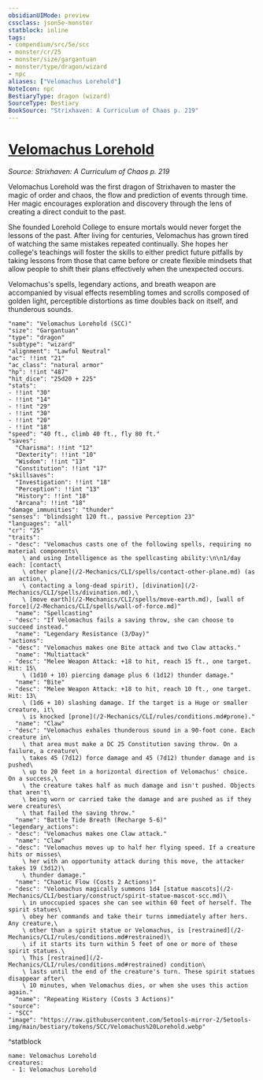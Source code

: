 ```yaml
---
obsidianUIMode: preview
cssclass: json5e-monster
statblock: inline
tags:
- compendium/src/5e/scc
- monster/cr/25
- monster/size/gargantuan
- monster/type/dragon/wizard
- npc
aliases: ["Velomachus Lorehold"]
NoteIcon: npc
BestiaryType: dragon (wizard)
SourceType: Bestiary
BookSource: "Strixhaven: A Curriculum of Chaos p. 219"
---
```

# [Velomachus Lorehold](2-Mechanics/CLI/bestiary/npc/velomachus-lorehold-scc.md)
*Source: Strixhaven: A Curriculum of Chaos p. 219*  

Velomachus Lorehold was the first dragon of Strixhaven to master the magic of order and chaos, the flow and prediction of events through time. Her magic encourages exploration and discovery through the lens of creating a direct conduit to the past.

She founded Lorehold College to ensure mortals would never forget the lessons of the past. After living for centuries, Velomachus has grown tired of watching the same mistakes repeated continually. She hopes her college's teachings will foster the skills to either predict future pitfalls by taking lessons from those that came before or create flexible mindsets that allow people to shift their plans effectively when the unexpected occurs.

Velomachus's spells, legendary actions, and breath weapon are accompanied by visual effects resembling tomes and scrolls composed of golden light, perceptible distortions as time doubles back on itself, and thunderous sounds.

```statblock
"name": "Velomachus Lorehold (SCC)"
"size": "Gargantuan"
"type": "dragon"
"subtype": "wizard"
"alignment": "Lawful Neutral"
"ac": !!int "21"
"ac_class": "natural armor"
"hp": !!int "487"
"hit_dice": "25d20 + 225"
"stats":
- !!int "30"
- !!int "14"
- !!int "29"
- !!int "30"
- !!int "20"
- !!int "18"
"speed": "40 ft., climb 40 ft., fly 80 ft."
"saves":
  "Charisma": !!int "12"
  "Dexterity": !!int "10"
  "Wisdom": !!int "13"
  "Constitution": !!int "17"
"skillsaves":
  "Investigation": !!int "18"
  "Perception": !!int "13"
  "History": !!int "18"
  "Arcana": !!int "18"
"damage_immunities": "thunder"
"senses": "blindsight 120 ft., passive Perception 23"
"languages": "all"
"cr": "25"
"traits":
- "desc": "Velomachus casts one of the following spells, requiring no material components\
    \ and using Intelligence as the spellcasting ability:\n\n1/day each: [contact\
    \ other plane](/2-Mechanics/CLI/spells/contact-other-plane.md) (as an action,\
    \ contacting a long-dead spirit), [divination](/2-Mechanics/CLI/spells/divination.md),\
    \ [move earth](/2-Mechanics/CLI/spells/move-earth.md), [wall of force](/2-Mechanics/CLI/spells/wall-of-force.md)"
  "name": "Spellcasting"
- "desc": "If Velomachus fails a saving throw, she can choose to succeed instead."
  "name": "Legendary Resistance (3/Day)"
"actions":
- "desc": "Velomachus makes one Bite attack and two Claw attacks."
  "name": "Multiattack"
- "desc": "Melee Weapon Attack: +18 to hit, reach 15 ft., one target. Hit: 15\
    \ (1d10 + 10) piercing damage plus 6 (1d12) thunder damage."
  "name": "Bite"
- "desc": "Melee Weapon Attack: +18 to hit, reach 10 ft., one target. Hit: 13\
    \ (1d6 + 10) slashing damage. If the target is a Huge or smaller creature, it\
    \ is knocked [prone](/2-Mechanics/CLI/rules/conditions.md#prone)."
  "name": "Claw"
- "desc": "Velomachus exhales thunderous sound in a 90-foot cone. Each creature in\
    \ that area must make a DC 25 Constitution saving throw. On a failure, a creature\
    \ takes 45 (7d12) force damage and 45 (7d12) thunder damage and is pushed\
    \ up to 20 feet in a horizontal direction of Velomachus' choice. On a success,\
    \ the creature takes half as much damage and isn't pushed. Objects that aren't\
    \ being worn or carried take the damage and are pushed as if they were creatures\
    \ that failed the saving throw."
  "name": "Battle Tide Breath (Recharge 5-6)"
"legendary_actions":
- "desc": "Velomachus makes one Claw attack."
  "name": "Claw"
- "desc": "Velomachus moves up to half her flying speed. If a creature hits or misses\
    \ her with an opportunity attack during this move, the attacker takes 19 (3d12)\
    \ thunder damage."
  "name": "Chaotic Flow (Costs 2 Actions)"
- "desc": "Velomachus magically summons 1d4 [statue mascots](/2-Mechanics/CLI/bestiary/construct/spirit-statue-mascot-scc.md)\
    \ in unoccupied spaces she can see within 60 feet of herself. The spirit statues\
    \ obey her commands and take their turns immediately after hers. Any creature,\
    \ other than a spirit statue or Velomachus, is [restrained](/2-Mechanics/CLI/rules/conditions.md#restrained)\
    \ if it starts its turn within 5 feet of one or more of these spirit statues.\
    \ This [restrained](/2-Mechanics/CLI/rules/conditions.md#restrained) condition\
    \ lasts until the end of the creature's turn. These spirit statues disappear after\
    \ 10 minutes, when Velomachus dies, or when she uses this action again."
  "name": "Repeating History (Costs 3 Actions)"
"source":
- "SCC"
"image": "https://raw.githubusercontent.com/5etools-mirror-2/5etools-img/main/bestiary/tokens/SCC/Velomachus%20Lorehold.webp"
```
^statblock

```encounter-table
name: Velomachus Lorehold
creatures:
 - 1: Velomachus Lorehold
```